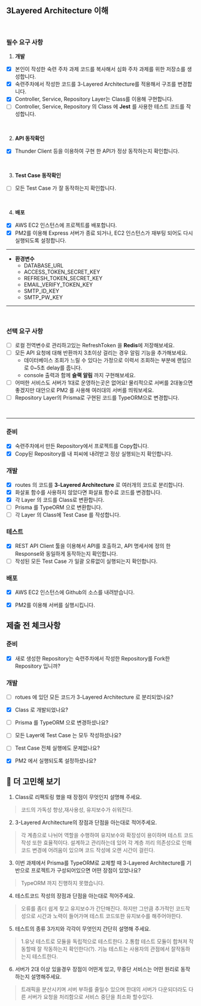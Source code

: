 ## 3Layered Architecture 이해
<br>

### 필수 요구 사항
1.  **개발**
- [x] 본인이 작성한 숙련 주차 과제 코드를 복사해서 심화 주차 과제를 위한 저장소를 생성합니다.
- [x] 숙련주차에서 작성한 코드를 3-Layered Architecture를 적용해서 구조를 변경합니다.
- [x] Controller, Service, Repository Layer는 Class를 이용해 구현합니다.
- [ ] Controller, Service, Repository 의 Class 에 **Jest** 를 사용한 테스트 코드를 작성합니다.

<br>

2. **API 동작확인**
- [x] Thunder Client 등을 이용하여 구현 한 API가 정상 동작하는지 확인합니다.

<br>

3. **Test Case 동작확인**
- [ ] 모든 Test Case 가 잘 동작하는지 확인합니다.

<br>

4. **배포**
- [x] AWS EC2 인스턴스에 프로젝트를 배포합니다.
- [x] PM2를 이용해 Express 서버가 종료 되거나, EC2 인스턴스가 재부팅 되어도 다시 실행되도록 설정합니다.

---
- **환경변수**
  - DATABASE_URL
  - ACCESS_TOKEN_SECRET_KEY
  - REFRESH_TOKEN_SECRET_KEY
  - EMAIL_VERIFY_TOKEN_KEY 
  - SMTP_ID_KEY 
  - SMTP_PW_KEY
---
  <br>
  
### 선택 요구 사항
- [ ] 로컬 전역변수로 관리하고있는 RefreshToken 을 **Redis**에 저장해보세요.
- [ ] 모든 API 요청에 대해 반환까지 3초이상 걸리는 경우 알림 기능을 추가해보세요. 
  - 데이터베이스 조회가 느릴 수 있다는 가정으로 이력서 조회하는 부분에 랜덤으로 0~5초 delay를 줍니다.
  - console 출력과 함께 **슬랙 알림** 까지 구현해보세요.
- [ ] 어떠한 서비스도 서버가 1대로 운영하는곳은 없어요! 물리적으로 서버를 2대놓으면 좋겠지만 대안으로 PM2 를 사용해 여러대의 서버를 띄워보세요.
- [ ] Repository Layer의 Prisma로 구현된 코드를 TypeORM으로 변경합니다.

<br>

---

### **준비**

- [x]  숙련주차에서 만든 Repository에서 프로젝트를 Copy합니다.
- [x]  Copy된 Repository를 내 피씨에 내려받고 정상 실행되는지 확인합니다.

### 개발

- [x]  routes 의 코드를 **3-Layered Architecture** 로 여러개의 코드로 분리합니다.
- [x]  화살표 함수를 사용하지 않았다면 화살표 함수료 코드를 변경합니다.
- [x]  각 Layer 의 코드를 Class로 변환합니다.
- [ ]  Prisma 를 TypeORM 으로 변환합니다.
- [ ]  각 Layer 의 Class에 Test Case 를 작성합니다.

### **테스트**

- [x]  REST API Client 툴을 이용해서 API를 호출하고, API 명세서에 정의 한 Response와 동일하게 동작하는지 확인합니다.
- [ ]  작성된 모든 Test Case 가 일괄 오류없이 실행되는지 확인합니다.

### **배포**

- [x]  AWS EC2 인스턴스에 Github의 소스를 내려받습니다.
- [x]  PM2를 이용해 서버를 실행시킵니다.


## 제출 전 체크사항

### 준비

- [x]  새로 생성한 Repository는 숙련주차에서 작성한 Repository를 Fork한 Repository 입니까?

### 개발

- [ ]  rotues 에 있던 모든 코드가 3-Layered Architecture 로 분리되었나요?
- [x]  Class 로 개발되었나요?
- [ ]  Prisma 를 TypeORM 으로 변경하셨나요?
- [ ]  모든 Layer에 Test Case 는 모두 작성하셨나요?
- [ ]  Test Case 전체 실행에도 문제없나요?
- [x]  PM2 에서 실행되도록 설정하셨나요?



## 🤔 더 고민해 보기

1. Class로 리팩토링 했을 때 장점이 무엇인지 설명해 주세요.
> 코드의 가독성 향상,재사용성, 유지보수가 쉬워진다.
2. 3-Layered Architecture의 장점과 단점을 아는대로 적어주세요.
> 각 계층으로 나뉘어 역할을 수행하여 유지보수와 확장성이 용이하며 테스트 코드 작성 또한 효율적이다. 설계하고 관리하는데 있어 각 계층 끼리 의존성으로 인해 코드 변경에 어려움이 있으며 코드 작성에 오랜 시간이 걸린다.
3. 이번 과제에서 Prisma를 TypeORM로 교체할 때 3-Layered Architecture를 기반으로 프로젝트가 구성되어있으면 어떤 장점이 있었나요?
> TypeORM 까지 진행하지 못했습니다.
4. 테스트코드 작성의 장점과 단점을 아는대로 적어주세요.
> 오류를 좀더 쉽게 찾고 유지보수가 간단해진다. 하지만 그만큼 추가적인 코드작성으로 시간과 노력이 들어가며 테스트 코드또한 유지보수를 해주어야한다.
5. 테스트의 종류 3가지와 각각이 무엇인지 간단히 설명해 주세요. 
> 1.유닛 테스트로 모듈을 독립적으로 테스트한다. 2.통합 테스트 모듈이 합쳐져 작동할때 잘 작동하는지 확인한다(?). 기능 테스트는 사용자의 관점에서 잘작동하는지 테스트한다.
6. 서버가 2대 이상 있을경우 장점이 어떤게 있고, 무중단 서비스는 어떤 원리로 동작하는지 설명해주세요.
> 트래픽을 분산시키며 서버 부하를 줄일수 있으며 한대의 서버가 다운되더라도 다른 서버가 요청을 처리함으로 서비스 중단을 최소화 할수있다.